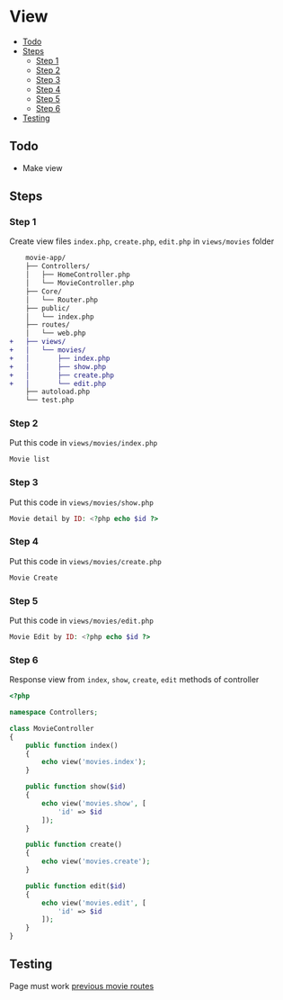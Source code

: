 # View  <!-- omit from toc -->

- [Todo](#todo)
- [Steps](#steps)
  - [Step 1](#step-1)
  - [Step 2](#step-2)
  - [Step 3](#step-3)
  - [Step 4](#step-4)
  - [Step 5](#step-5)
  - [Step 6](#step-6)
- [Testing](#testing)

## Todo

- Make view

## Steps

### Step 1

Create view files `index.php`, `create.php`, `edit.php` in `views/movies` folder

```diff
    movie-app/
    ├── Controllers/
    │   ├── HomeController.php
    │   └── MovieController.php
    ├── Core/
    │   └── Router.php
    ├── public/
    │   └── index.php
    ├── routes/
    │   └── web.php
+   ├── views/
+   │   └── movies/
+   │       ├── index.php
+   │       ├── show.php
+   │       ├── create.php
+   │       └── edit.php
    ├── autoload.php
    └── test.php
```

### Step 2

Put this code in `views/movies/index.php`

```html
Movie list
```

### Step 3

Put this code in `views/movies/show.php`

```php
Movie detail by ID: <?php echo $id ?>
```

### Step 4

Put this code in `views/movies/create.php`

```php
Movie Create
```

### Step 5

Put this code in `views/movies/edit.php`

```php
Movie Edit by ID: <?php echo $id ?>
```

### Step 6

Response view from `index`, `show`, `create`, `edit` methods of controller

```php
<?php

namespace Controllers;

class MovieController
{
    public function index()
    {
        echo view('movies.index');
    }

    public function show($id)
    {
        echo view('movies.show', [
            'id' => $id
        ]);
    }

    public function create()
    {
        echo view('movies.create');
    }

    public function edit($id)
    {
        echo view('movies.edit', [
            'id' => $id
        ]);
    }
}
```

## Testing

Page must work [previous movie routes](./routing.md#testing)
